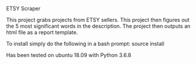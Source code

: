 ETSY Scraper

This project grabs projects from ETSY sellers. This project then figures out the 5 most significant words in the description.  The project then outputs an html file as a report template.


To install simply do the following in a bash prompt:
source install


Has been tested on ubuntu 18.09 with Python 3.6.8
